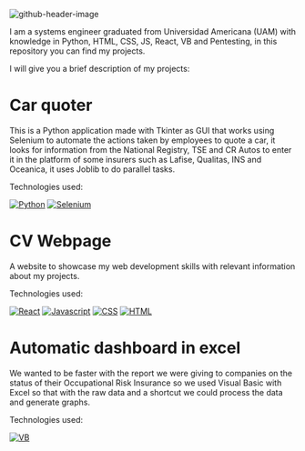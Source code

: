 
![github-header-image](https://github.com/sebastuan4/sebastuan4/assets/49567217/5d262a6a-5eeb-4745-96b6-ca895bc9d08c)




I am a systems engineer graduated from Universidad Americana (UAM) with knowledge in Python, HTML, CSS, JS, React, VB and Pentesting, in this repository you can find my projects.

I will give you a brief description of my projects:

# Car quoter

This is a Python application made with Tkinter as GUI that works using Selenium to automate the actions taken by employees to quote a car, it looks for information from the National Registry, TSE and CR Autos to enter it in the platform of some insurers such as Lafise, Qualitas, INS and Oceanica, it uses Joblib to do parallel tasks.

Technologies used:

[![Python][Python]][Selenium-url] 
[![Selenium][Selenium]][Python-url]

# CV Webpage

A website to showcase my web development skills with relevant information about my projects.

Technologies used:

[![React][React.js]][React-url]
[![Javascript][Javascript]][Javascript-url]
[![CSS][CSS]][CSS-url]
[![HTML][HTML]][HTML-url]

# Automatic dashboard in excel

We wanted to be faster with the report we were giving to companies on the status of their Occupational Risk Insurance so we used Visual Basic with Excel so that with the raw data and a shortcut we could process the data and generate graphs.

Technologies used:

[![VB][VB]][VB-url]

[VB]: https://img.shields.io/badge/Visual%20Basic-20232A?style=for-the-badge&logo=visualbasic&logoColor=61DAFB
[VB-url]: https://learn.microsoft.com/en-us/dotnet/visual-basic/
[Javascript]: https://img.shields.io/badge/Javascript-20232A?style=for-the-badge&logo=javascript&logoColor=61DAFB
[Javascript-url]: [https://www.selenium.dev/](https://www.javascript.com/)
[CSS]: https://img.shields.io/badge/css-20232A?style=for-the-badge&logo=CSS&logoColor=61DAFB
[CSS-url]: https://www.w3.org/Style/CSS/Overview.en.html
[HTML]: https://img.shields.io/badge/HTML-20232A?style=for-the-badge&logo=html&logoColor=61DAFB
[HTML-url]: https://en.wikipedia.org/wiki/HTML
[Selenium]: https://img.shields.io/badge/selenium-20232A?style=for-the-badge&logo=selenium&logoColor=61DAFB
[Selenium-url]: https://www.selenium.dev/
[Python]: https://img.shields.io/badge/Python-20232A?style=for-the-badge&logo=python&logoColor=61DAFB
[Python-url]: https://www.python.org/
[React.js]: https://img.shields.io/badge/React-20232A?style=for-the-badge&logo=react&logoColor=61DAFB
[React-url]: https://reactjs.org/
